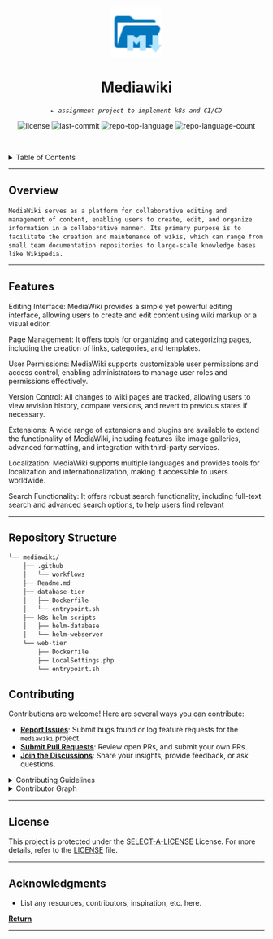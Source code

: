 <p align="center">
  <img src="https://raw.githubusercontent.com/PKief/vscode-material-icon-theme/ec559a9f6bfd399b82bb44393651661b08aaf7ba/icons/folder-markdown-open.svg" width="100" alt="project-logo">
</p>
<p align="center">
    <h1 align="center">Mediawiki </h1>
</p>
<p align="center">
    <em><code>► assignment project to implement k8s and CI/CD</code></em>
</p>
<p align="center">
        <img src="https://img.shields.io/github/license/abhishekbhattu/mediawiki?style=default&logo=opensourceinitiative&logoColor=white&color=0080ff" alt="license">
        <img src="https://img.shields.io/github/last-commit/abhishekbhattu/mediawiki?style=default&logo=git&logoColor=white&color=0080ff" alt="last-commit">
        <img src="https://img.shields.io/github/languages/top/abhishekbhattu/mediawiki?style=default&color=0080ff" alt="repo-top-language">
        <img src="https://img.shields.io/github/languages/count/abhishekbhattu/mediawiki?style=default&color=0080ff" alt="repo-language-count">
<p>
<p align="center">
        <!-- default option, no dependency badges. -->
</p>

<br><!-- TABLE OF CONTENTS -->
<details>
  <summary>Table of Contents</summary><br>

- [ Overview](#-overview)
- [ Features](#-features)
- [ Repository Structure](#-repository-structure)
- [ Project Roadmap](#-project-roadmap)
- [ Contributing](#-contributing)
- [ License](#-license)
- [ Acknowledgments](#-acknowledgments)
</details>
<hr>

##  Overview

<code>MediaWiki serves as a platform for collaborative editing and management of content, enabling users to create, edit, and organize information in a collaborative manner. Its primary purpose is to facilitate the creation and maintenance of wikis, which can range from small team documentation repositories to large-scale knowledge bases like Wikipedia.</code>

---

##  Features

Editing Interface: MediaWiki provides a simple yet powerful editing interface, allowing users to create and edit content using wiki markup or a visual editor.

Page Management: It offers tools for organizing and categorizing pages, including the creation of links, categories, and templates.

User Permissions: MediaWiki supports customizable user permissions and access control, enabling administrators to manage user roles and permissions effectively.

Version Control: All changes to wiki pages are tracked, allowing users to view revision history, compare versions, and revert to previous states if necessary.

Extensions: A wide range of extensions and plugins are available to extend the functionality of MediaWiki, including features like image galleries, advanced formatting, and integration with third-party services.

Localization: MediaWiki supports multiple languages and provides tools for localization and internationalization, making it accessible to users worldwide.

Search Functionality: It offers robust search functionality, including full-text search and advanced search options, to help users find relevant

---

##  Repository Structure

```sh
└── mediawiki/
    ├── .github
    │   └── workflows
    ├── Readme.md
    ├── database-tier
    │   ├── Dockerfile
    │   └── entrypoint.sh
    ├── k8s-helm-scripts
    │   ├── helm-database
    │   └── helm-webserver
    └── web-tier
        ├── Dockerfile
        ├── LocalSettings.php
        └── entrypoint.sh
```


##  Contributing

Contributions are welcome! Here are several ways you can contribute:

- **[Report Issues](https://github.com/abhishekbhattu/mediawiki/issues)**: Submit bugs found or log feature requests for the `mediawiki` project.
- **[Submit Pull Requests](https://github.com/abhishekbhattu/mediawiki/blob/main/CONTRIBUTING.md)**: Review open PRs, and submit your own PRs.
- **[Join the Discussions](https://github.com/abhishekbhattu/mediawiki/discussions)**: Share your insights, provide feedback, or ask questions.

<details closed>
<summary>Contributing Guidelines</summary>

1. **Fork the Repository**: Start by forking the project repository to your github account.
2. **Clone Locally**: Clone the forked repository to your local machine using a git client.
   ```sh
   git clone https://github.com/abhishekbhattu/mediawiki.git
   ```
3. **Create a New Branch**: Always work on a new branch, giving it a descriptive name.
   ```sh
   git checkout -b new-feature-x
   ```
4. **Make Your Changes**: Develop and test your changes locally.
5. **Commit Your Changes**: Commit with a clear message describing your updates.
   ```sh
   git commit -m 'Implemented new feature x.'
   ```
6. **Push to github**: Push the changes to your forked repository.
   ```sh
   git push origin new-feature-x
   ```
7. **Submit a Pull Request**: Create a PR against the original project repository. Clearly describe the changes and their motivations.
8. **Review**: Once your PR is reviewed and approved, it will be merged into the main branch. Congratulations on your contribution!
</details>

<details closed>
<summary>Contributor Graph</summary>
<br>
<p align="center">
   <a href="https://github.com{/abhishekbhattu/mediawiki/}graphs/contributors">
      <img src="https://contrib.rocks/image?repo=abhishekbhattu/mediawiki">
   </a>
</p>
</details>

---

##  License

This project is protected under the [SELECT-A-LICENSE](https://choosealicense.com/licenses) License. For more details, refer to the [LICENSE](https://choosealicense.com/licenses/) file.

---

##  Acknowledgments

- List any resources, contributors, inspiration, etc. here.

[**Return**](#-overview)

---
